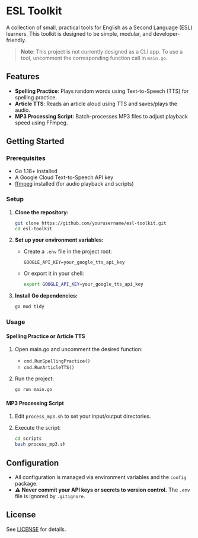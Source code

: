 # ESL Toolkit

A collection of small, practical tools for English as a Second Language (ESL) learners. This toolkit is designed to be simple, modular, and developer-friendly.

> **Note**: This project is not currently designed as a CLI app. To use a tool, uncomment the corresponding function call in `main.go`.

## Features

- **Spelling Practice**: Plays random words using Text-to-Speech (TTS) for spelling practice.
- **Article TTS**: Reads an article aloud using TTS and saves/plays the audio.
- **MP3 Processing Script**: Batch-processes MP3 files to adjust playback speed using FFmpeg.


## Getting Started

### Prerequisites

- Go 1.18+ installed
- A Google Cloud Text-to-Speech API key
- [ffmpeg](https://ffmpeg.org/) installed (for audio playback and scripts)

### Setup

1. **Clone the repository:**
   ```sh
   git clone https://github.com/yourusername/esl-toolkit.git
   cd esl-toolkit
   ```

2. **Set up your environment variables:**
   - Create a `.env` file in the project root:
     ```
     GOOGLE_API_KEY=your_google_tts_api_key
     ```
   - Or export it in your shell:
     ```sh
     export GOOGLE_API_KEY=your_google_tts_api_key
     ```

3. **Install Go dependencies:**
   ```sh
   go mod tidy
   ```

### Usage

#### Spelling Practice or Article TTS

1. Open main.go and uncomment the desired function:
   - `cmd.RunSpellingPractice()`
   - `cmd.RunArticleTTS()`

2. Run the project:
    ```sh
    go run main.go
    ```

#### MP3 Processing Script

1. Edit `process_mp3.sh` to set your input/output directories.

2. Execute the script:
    ```sh
    cd scripts
    bash process_mp3.sh
    ```

## Configuration

- All configuration is managed via environment variables and the `config` package.
- ⚠️ **Never commit your API keys or secrets to version control.**
  The `.env` file is ignored by `.gitignore`.


## License

See [LICENSE](LICENSE) for details.